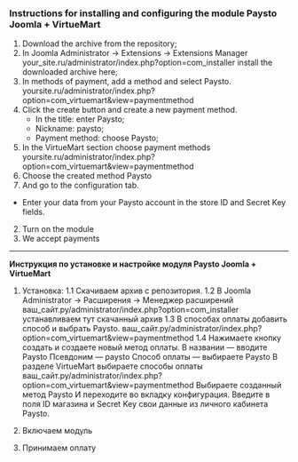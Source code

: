 ### Instructions for installing and configuring the module Paysto Joomla + VirtueMart
1. Download the archive from the repository;
1. In Joomla Administrator -> Extensions -> Extensions Manager your_site.ru/administrator/index.php?option=com_installer install the downloaded archive here;
1. In methods of payment, add a method and select Paysto.
yoursite.ru/administrator/index.php?option=com_virtuemart&view=paymentmethod
1. Click the create button and create a new payment method. 
	- In the title: enter Paysto;
	- Nickname: paysto;
	- Payment method: choose Paysto;
1. In the VirtueMart section choose payment methods
yoursite.ru/administrator/index.php?option=com_virtuemart&view=paymentmethod
1. Choose the created method Paysto 
1. And go to the configuration tab.
- Enter your data from your Paysto account in the store ID and Secret Key fields.
2. Turn on the module
3. We accept payments


------------


**Инструкция по установке и настройке модуля Paysto Joomla + VirtueMart**
1. Установка:
1.1 Скачиваем  архив с репозитория.
1.2 В Joomla Administrator -> Расширения -> Менеджер расширений 
ваш_сайт.ру/administrator/index.php?option=com_installer устанавливаем тут скачанный архив 
1.3  В способах оплаты добавить способ и выбрать Paysto.
ваш_сайт.ру/administrator/index.php?option=com_virtuemart&view=paymentmethod
1.4  Нажимаете кнопку создать и создаете новый метод оплаты.
В названии — вводите Paysto
Псевдоним — paysto
Способ оплаты — выбираете Paysto
В разделе VirtueMart выбираете способы оплаты
ваш_сайт.ру/administrator/index.php?option=com_virtuemart&view=paymentmethod
Выбираете созданный метод Paysto
И переходите во вкладку конфигурация.
Введите в поля ID магазина и Secret Key свои данные из  личного кабинета Paysto.

2. Включаем модуль
3. Принимаем оплату
